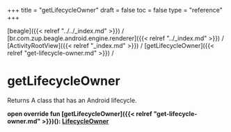 +++
title = "getLifecycleOwner"
draft = false
toc = false
type = "reference"
+++

[beagle]({{< relref "../../_index.md" >}}) / [br.com.zup.beagle.android.engine.renderer]({{< relref "../_index.md" >}}) / [ActivityRootView]({{< relref "_index.md" >}}) / [getLifecycleOwner]({{< relref "get-lifecycle-owner.md" >}}) / 



# getLifecycleOwner  


Returns A class that has an Android lifecycle.

  
  
<b><b>open override fun [getLifecycleOwner]({{< relref "get-lifecycle-owner.md" >}})(): [LifecycleOwner](https://developer.android.com/reference/kotlin/androidx/lifecycle/LifecycleOwner.html)</b></b>  



